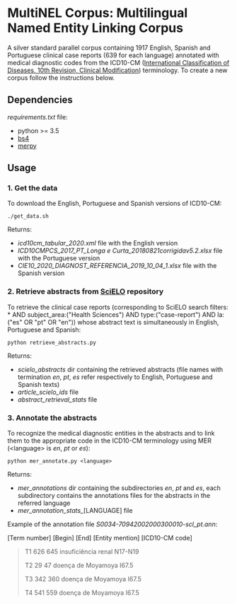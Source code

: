 
# MultiNEL Corpus: Multilingual Named Entity Linking Corpus

A silver standard parallel corpus containing 1917 English, Spanish and Portuguese clinical case reports (639 for each language) annotated with medical diagnostic codes from the ICD10-CM 
([International Classification of Diseases, 10th Revision, Clinical Modification](https://en.wikipedia.org/wiki/ICD-10_Clinical_Modification)) terminology. To create a new corpus follow the instructions below.


## Dependencies
*requirements.txt* file:
- python >= 3.5
- [bs4](https://pypi.org/project/beautifulsoup4/)
- [merpy](https://pypi.org/project/merpy/)


## **Usage**



### **1. Get the data**

To download the English, Portuguese and Spanish versions of ICD10-CM:


```
./get_data.sh
```


Returns:
- *icd10cm_tabular_2020.xml* file with the English version
- *ICD10CMPCS_2017_PT_Longa e Curta_20180821corrigidav5.2.xlsx* file with the Portuguese version
- *CIE10_2020_DIAGNOST_REFERENCIA_2019_10_04_1.xlsx* file with the Spanish version



### **2. Retrieve abstracts from [SciELO](https://scielo.org/) repository**


To retrieve the clinical case reports (corresponding to SciELO search filters: * AND subject_area:("Health Sciences") AND type:("case-report") AND la:("es" OR "pt" OR "en")) whose abstract text is simultaneously in English, Portuguese and Spanish:
  

```
python retrieve_abstracts.py
```
 

Returns:
- *scielo_abstracts* dir containing the retrieved abstracts (file names with termination *en*, *pt*, *es* refer respectively to English, Portuguese and Spanish texts)
- *article_scielo_ids* file
- *abstract_retrieval_stats* file 



### **3. Annotate the abstracts**

To recognize the medical diagnostic entities in the abstracts and to link them to the appropriate code in the ICD10-CM terminology using MER (\<language\> is *en*, *pt* or *es*):


```
python mer_annotate.py <language>
```


Returns:
- *mer_annotations* dir containing the subdirectories *en*, *pt* and *es*, each subdirectory contains the annotations files for the abstracts in the referred language
- *mer_annotation_stats_*[LANGUAGE] file 

Example of the annotation file *S0034-70942002000300010-scl_pt.ann*:


[Term number]	[Begin] [End]	[Entity mention]	[ICD10-CM code]

>
>T1	626 645	insuficiência renal	N17-N19
>
>T2	29 47	doença de Moyamoya	I67.5
>
>T3	342 360	doença de Moyamoya	I67.5
>
>T4	541 559	doença de Moyamoya	I67.5
